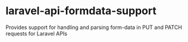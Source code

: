 # laravel-api-formdata-support
Provides support for handling and parsing form-data in PUT and PATCH requests for Laravel APIs
